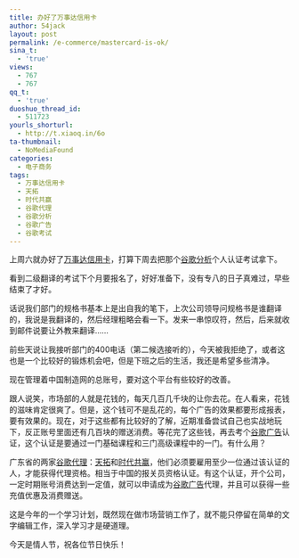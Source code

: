 ```yaml
---
title: 办好了万事达信用卡
author: 54jack
layout: post
permalink: /e-commerce/mastercard-is-ok/
sina_t:
  - 'true'
views:
  - 767
  - 767
qq_t:
  - 'true'
duoshuo_thread_id:
  - 511723
yourls_shorturl:
  - http://t.xiaoq.in/6o
ta-thumbnail:
  - NoMediaFound
categories:
  - 电子商务
tags:
  - 万事达信用卡
  - 天拓
  - 时代共赢
  - 谷歌代理
  - 谷歌分析
  - 谷歌广告
  - 谷歌考试
---
```

上周六就办好了<span class='wp_keywordlink_affiliate'><a href="https://xiaoq.in/tag/%e4%b8%87%e4%ba%8b%e8%be%be%e4%bf%a1%e7%94%a8%e5%8d%a1/" title="查看万事达信用卡中的全部文章" target="_blank">万事达信用卡</a></span>，打算下周去把那个<span class='wp_keywordlink'><a href="https://xiaoq.in/google-analytics/" title="谷歌分析" target="_blank">谷歌分析</a></span>个人认证考试拿下。

看到二级翻译的考试下个月要报名了，好好准备下，没有专八的日子真难过，早些结束了才好。

话说我们部门的规格书基本上是出自我的笔下，上次公司领导问规格书是谁翻译的，我说是我翻译的，然后经理粗略会看一下。发来一串惊叹符，然后，后来就收到邮件说要让外教来翻译&#8230;&#8230;

前些天说让我接听部门的400电话（第二候选接听的），今天被我拒绝了，或者这也是一个比较好的锻炼机会吧，但是下班之后的生活，我还是希望多些清净。

现在管理着中国制造网的总账号，要对这个平台有些较好的改善。

跟人说笑，市场部的人就是花钱的，每天几百几千块的让你去花。在人看来，花钱的滋味肯定很爽了。但是，这个钱可不是乱花的，每个广告的效果都要形成报表，要有效果的。现在，对于这些都有比较好的了解，近期准备尝试自己也实战地玩下，反正账号里面还有几百块的赠送消费。等花完了这些钱，再去考个<span class='wp_keywordlink'><a href="https://xiaoq.in/google-adwords/" title="谷歌广告" target="_blank">谷歌广告</a></span>认证，这个认证是要通过一门基础课程和三门高级课程中的一门。有什么用？

广东省的两家<span class='wp_keywordlink_affiliate'><a href="https://xiaoq.in/tag/%e8%b0%b7%e6%ad%8c%e4%bb%a3%e7%90%86/" title="查看谷歌代理中的全部文章" target="_blank">谷歌代理</a></span>：<span class='wp_keywordlink_affiliate'><a href="https://xiaoq.in/tag/%e5%a4%a9%e6%8b%93/" title="查看天拓中的全部文章" target="_blank">天拓</a></span>和<span class='wp_keywordlink_affiliate'><a href="https://xiaoq.in/tag/%e6%97%b6%e4%bb%a3%e5%85%b1%e8%b5%a2/" title="查看时代共赢中的全部文章" target="_blank">时代共赢</a></span>，他们必须要雇用至少一位通过该认证的人，才能获得代理资格。相当于中国的报关员资格认证。有这个认证，开个公司，一定时期账号消费达到一定值，就可以申请成为<span class='wp_keywordlink_affiliate'><a href="https://xiaoq.in/tag/%e8%b0%b7%e6%ad%8c%e5%b9%bf%e5%91%8a/" title="查看谷歌广告中的全部文章" target="_blank">谷歌广告</a></span>代理，并且可以获得一些充值优惠及消费赠送。

这是今年的一个学习计划，既然现在做市场营销工作了，就不能只停留在简单的文字编辑工作，深入学习才是硬道理。

今天是情人节，祝各位节日快乐！